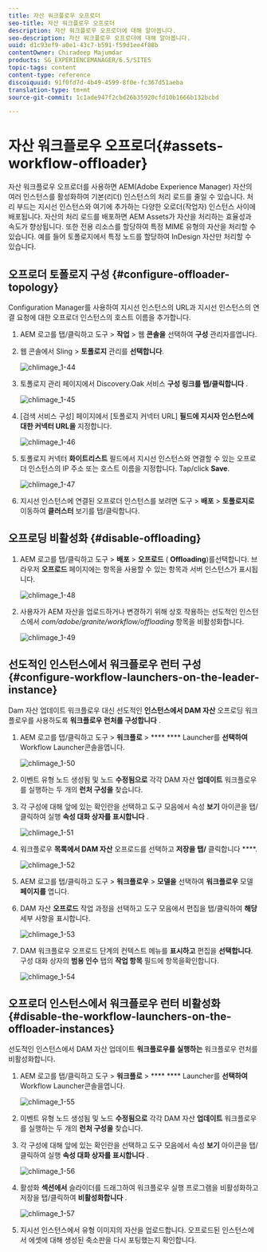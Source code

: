 ```yaml
---
title: 자산 워크플로우 오프로더
seo-title: 자산 워크플로우 오프로더
description: 자산 워크플로우 오프로더에 대해 알아봅니다.
seo-description: 자산 워크플로우 오프로더에 대해 알아봅니다.
uuid: d1c93ef9-a0e1-43c7-b591-f59d1ee4f88b
contentOwner: Chiradeep Majumdar
products: SG_EXPERIENCEMANAGER/6.5/SITES
topic-tags: content
content-type: reference
discoiquuid: 91f0fd7d-4b49-4599-8f0e-fc367d51aeba
translation-type: tm+mt
source-git-commit: 1c1ade947f2cbd26b35920cfd10b1666b132bcbd

---
```



# 자산 워크플로우 오프로더{#assets-workflow-offloader}

자산 워크플로우 오프로더를 사용하면 AEM(Adobe Experience Manager) 자산의 여러 인스턴스를 활성화하여 기본(리더) 인스턴스의 처리 로드를 줄일 수 있습니다. 처리 부드는 지시선 인스턴스와 여기에 추가하는 다양한 오로더(작업자) 인스턴스 사이에 배포됩니다. 자산의 처리 로드를 배포하면 AEM Assets가 자산을 처리하는 효율성과 속도가 향상됩니다. 또한 전용 리소스를 할당하여 특정 MIME 유형의 자산을 처리할 수 있습니다. 예를 들어 토폴로지에서 특정 노드를 할당하여 InDesign 자산만 처리할 수 있습니다.

## 오프로더 토폴로지 구성 {#configure-offloader-topology}

Configuration Manager를 사용하여 지시선 인스턴스의 URL과 지시선 인스턴스의 연결 요청에 대한 오프로더 인스턴스의 호스트 이름을 추가합니다.

1. AEM 로고를 탭/클릭하고 도구 > **작업** > 웹 **콘솔을** 선택하여 **구성** 관리자를엽니다.
1. 웹 콘솔에서 Sling > **토폴로지** 관리를 **선택합니다**.

   ![chlimage_1-44](assets/chlimage_1-44a.png)

1. 토폴로지 관리 페이지에서 Discovery.Oak 서비스 **구성 링크를 탭/클릭합니다** .

   ![chlimage_1-45](assets/chlimage_1-45a.png)

1. [검색 서비스 구성] 페이지에서 [토폴로지 커넥터 URL] **필드에 지시자 인스턴스에 대한 커넥터 URL을** 지정합니다.

   ![chlimage_1-46](assets/chlimage_1-46a.png)

1. 토폴로지 커넥터 **화이트리스트** 필드에서 지시선 인스턴스와 연결할 수 있는 오프로더 인스턴스의 IP 주소 또는 호스트 이름을 지정합니다. Tap/click **Save**.

   ![chlimage_1-47](assets/chlimage_1-47a.png)

1. 지시선 인스턴스에 연결된 오프로더 인스턴스를 보려면 도구 > **배포** > **토폴로지로** 이동하여 **클러스터** 보기를 탭/클릭합니다.

## 오프로딩 비활성화 {#disable-offloading}

1. AEM 로고를 탭/클릭하고 도구 > **배포** > **오프로드** ( **Offloading**)를선택합니다. 브라우저 **오프로드** 페이지에는 항목을 사용할 수 있는 항목과 서버 인스턴스가 표시됩니다.

   ![chlimage_1-48](assets/chlimage_1-48a.png)

1. 사용자가 AEM 자산을 업로드하거나 변경하기 위해 상호 작용하는 선도적인 인스턴스에서 *com/adobe/granite/workflow/offloading* 항목을 비활성화합니다.

   ![chlimage_1-49](assets/chlimage_1-49a.png)

## 선도적인 인스턴스에서 워크플로우 런터 구성 {#configure-workflow-launchers-on-the-leader-instance}

Dam 자산 업데이트 워크플로우 대신 선도적인 **인스턴스에서 DAM 자산** 오프로딩 워크플로우를 사용하도록 **워크플로우 런처를 구성합니다** .

1. AEM 로고를 탭/클릭하고 도구 > **워크플로** > **** **** Launcher를 **선택하여** Workflow Launcher콘솔을엽니다.

   ![chlimage_1-50](assets/chlimage_1-50a.png)

1. 이벤트 유형 노드 생성됨 및 노드 **수정됨으로** 각각 DAM 자산 **업데이트** 워크플로우를 실행하는 두 개의 **런처 구성을** 찾습니다.
1. 각 구성에 대해 앞에 있는 확인란을 선택하고 도구 모음에서 속성 **보기** 아이콘을 탭/클릭하여 실행 **속성 대화 상자를 표시합니다** .

   ![chlimage_1-51](assets/chlimage_1-51a.png)

1. 워크플로우 **목록에서 DAM 자산** 오프로드를 선택하고 **저장을 탭/** 클릭합니다 ****.

   ![chlimage_1-52](assets/chlimage_1-52a.png)

1. AEM 로고를 탭/클릭하고 도구 > **워크플로우** > **모델을** 선택하여 **워크플로우** 모델 **페이지를** 엽니다.
1. DAM 자산 **오프로드** 작업 과정을 선택하고 도구 모음에서 편집을 탭/클릭하여 **해당** 세부 사항을 표시합니다.

   ![chlimage_1-53](assets/chlimage_1-53a.png)

1. DAM 워크플로우 오프로드 단계의 컨텍스트 메뉴를 **표시하고** 편집을 **선택합니다**. 구성 대화 상자의 **범용 인수** 탭의 **작업 항목** 필드에 항목을확인합니다.

   ![chlimage_1-54](assets/chlimage_1-54a.png)

## 오프로더 인스턴스에서 워크플로우 런터 비활성화 {#disable-the-workflow-launchers-on-the-offloader-instances}

선도적인 인스턴스에서 DAM 자산 업데이트 **워크플로우를 실행하는** 워크플로우 런처를 비활성화합니다.

1. AEM 로고를 탭/클릭하고 도구 > **워크플로** > **** **** Launcher를 **선택하여** Workflow Launcher콘솔을엽니다.

   ![chlimage_1-55](assets/chlimage_1-55a.png)

1. 이벤트 유형 노드 생성됨 및 노드 **수정됨으로** 각각 DAM 자산 **업데이트** 워크플로우를 실행하는 두 개의 **런처 구성을** 찾습니다.
1. 각 구성에 대해 앞에 있는 확인란을 선택하고 도구 모음에서 속성 **보기** 아이콘을 탭/클릭하여 실행 **속성 대화 상자를 표시합니다** .

   ![chlimage_1-56](assets/chlimage_1-56a.png)

1. 활성화 **섹션에서** 슬라이더를 드래그하여 워크플로우 실행 프로그램을 비활성화하고 저장을 탭/클릭하여 **비활성화합니다** .

   ![chlimage_1-57](assets/chlimage_1-57a.png)

1. 지시선 인스턴스에서 유형 이미지의 자산을 업로드합니다. 오프로드된 인스턴스에서 에셋에 대해 생성된 축소판을 다시 포팅했는지 확인합니다.

